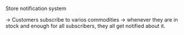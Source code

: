 Store notification system


-> Customers subscribe to varios commodities
-> whenever they are in stock and enough for all subscribers, they all get notified about it.
